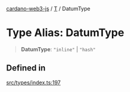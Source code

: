 [cardano-web3-js](../../../index.md) / [T](../index.md) / DatumType

# Type Alias: DatumType

> **DatumType**: `"inline"` \| `"hash"`

## Defined in

[src/types/index.ts:197](https://github.com/xray-network/cardano-web3-js/blob/main/src/types/index.ts#L197)
